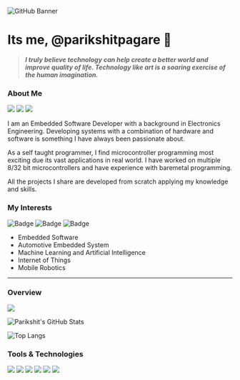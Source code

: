 ![GitHub Banner](https://user-images.githubusercontent.com/80714882/232319478-09602c5d-7ea9-45eb-8c7d-a25d37f9c87f.png)

# Its me, @parikshitpagare 👋

> ***I truly believe technology can help create a better world and improve quality of life. Technology like art is a soaring exercise of the human imagination.***  

### About Me

<a href="https://linkedin.com/in/parikshitpagare"><img src="https://img.shields.io/badge/Linkedin-0A66C2?style=for-the-badge&logo=linkedin&logoColor=white.svg"/></a>
<a href="https://youtube.com/@parikshitpagare"><img src="https://img.shields.io/badge/YouTube-FF0000?style=for-the-badge&logo=YouTube&logoColor=white.svg"/></a>
<a href="https://www.reddit.com/user/parikshitpagare"><img src="https://img.shields.io/badge/Reddit-DBDBDB?style=for-the-badge&logo=reddit&logoColor=white.svg"/></a>

I am an Embedded Software Developer with a background in Electronics Engineering. Developing systems with a combination of hardware and software is something I have always been passionate about. 

As a self taught programmer, I find microcontroller programming most exciting due its vast applications in real world. I have worked on multiple 8/32 bit microcontrollers and have experience with baremetal programming. 

All the projects I share are developed from scratch applying my knowledge and skills.

### My Interests

![Badge](https://img.shields.io/badge/Embedded_Systems-1f6feb?style=for-the-badge)
![Badge](https://img.shields.io/badge/AI/ML-orange?style=for-the-badge)
![Badge](https://img.shields.io/badge/IOT-lightgrey?style=for-the-badge)

- Embedded Software
- Automotive Embedded System
- Machine Learning and Artificial Intelligence
- Internet of Things
- Mobile Robotics

---

### Overview

![](https://komarev.com/ghpvc/?username=parikshitpagare&style=for-the-badge&color=1f6feb&&label=Profile+Views)

![Parikshit's GitHub Stats](https://github-readme-stats.vercel.app/api?username=parikshitpagare&show_icons=true&theme=transparent&hide=contribs,issues&title_color=9f9f9f&icon_color=9f9f9f&text_color=1f6feb)

![Top Langs](https://github-readme-stats.vercel.app/api/top-langs/?username=parikshitpagare&layout=compact&theme=transparent&title_color=9f9f9f&text_color=1f6feb)

### Tools & Technologies

<p align="left">
  <img src="https://img.shields.io/badge/ST Microelectronics-03234B?style=for-the-badge&logo=stmicroelectronics&logoColor=white">
  <img src="https://img.shields.io/badge/Espressif-E7352C?style=for-the-badge&logo=espressif&logoColor=white">
  <img src="https://img.shields.io/badge/Arduino-00979D?style=for-the-badge&logo=arduino&logoColor=white">
  <img src="https://img.shields.io/badge/Microchip-ec1d1b?style=for-the-badge">
  <img src="https://img.shields.io/badge/Bluetooth-0082FC?style=for-the-badge&logo=bluetooth&logoColor=white">
  <img src="https://img.shields.io/badge/FreeRTOS-4bbb4f?style=for-the-badge">
</p>

